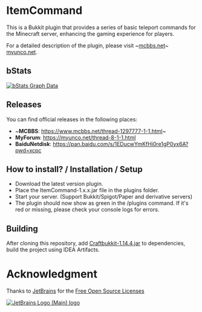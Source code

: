# ItemCommand
This is a Bukkit plugin that provides a series of basic teleport commands for the Minecraft server, enhancing the gaming experience for players.

For a detailed description of the plugin, please visit ~[mcbbs.net](https://www.mcbbs.net/thread-1297777-1-1.html)~ [myunco.net](https://myunco.net/thread-8-1-1.html).

bStats
---
[![bStats Graph Data](https://bstats.org/signatures/bukkit/ItemCommand.svg)](https://bstats.org/plugin/bukkit/ItemCommand)

Releases
---
You can find official releases in the following places:
- ~**MCBBS**: https://www.mcbbs.net/thread-1297777-1-1.html~
- **MyForum**: https://myunco.net/thread-8-1-1.html
- **BaiduNetdisk**: https://pan.baidu.com/s/1EDucwYmKfHi0re1gP0yx6A?pwd=xcpc

How to install? / Installation / Setup
---
* Download the latest version plugin.
* Place the ItemCommand-1.x.x.jar file in the plugins folder.
* Start your server. (Support Bukkit/Spigot/Paper and derivative servers)
* The plugin should now show as green in the /plugins command. If it's red or missing, please check your console logs for errors.

Building
---
After cloning this repository, add [Craftbukkit-1.14.4.jar](https://getbukkit.org/get/CiNKyh4l9MuPHLpovnGSDU2oHT9gCpUc) to dependencies, build the project using IDEA Artifacts.

# Acknowledgment
Thanks to [JetBrains](https://www.jetbrains.com/?from=ServerMonitor) for the [Free Open Source Licenses](https://jb.gg/OpenSourceSupport)

[![JetBrains Logo (Main) logo](https://resources.jetbrains.com/storage/products/company/brand/logos/jb_beam.svg)](https://www.jetbrains.com/?from=ServerMonitor)
